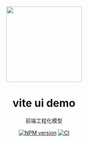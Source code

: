 <br>

<p align="center">
<img src="https://github.com/smarty-team/smarty-admin/blob/main/assets/logo.jpeg" style="width:200px;" />
</p>

<h1 align="center">vite ui demo</h1>

<p align="center">
前端工程化模型
</p>

<p align="center">
    <a href="https://www.npmjs.com/package/smarty-ui-vite2"><img src="https://img.shields.io/npm/v/smarty-ui-vite2?color=c95f8b&amp;label=" alt="NPM version"></a>
    <a href="https://github.com/xming7734/vite-ui-demo/actions/workflows/main.yml"><img src="https://github.com/xming7734/vite-ui-demo/actions/workflows/main.yml/badge.svg?branch=master" alt="CI" style="max-width: 100%;"></a>
</p>

<br>
<br>
